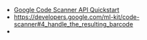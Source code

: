 - [Google Code Scanner API Quickstart](https://github.com/googlesamples/mlkit/tree/master/android/codescanner)
- https://developers.google.com/ml-kit/code-scanner#4_handle_the_resulting_barcode
-